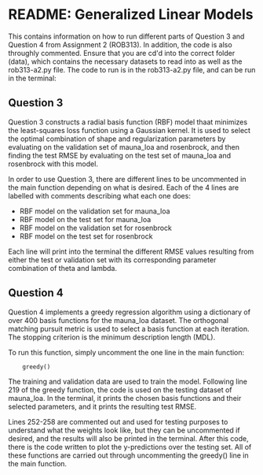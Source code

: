# README: Generalized Linear Models

This contains information on how to run different parts of Question 3 and 
Question 4 from Assignment 2 (ROB313). In addition, the code is also throughly commented.
Ensure that you are cd'd into the correct folder (data), which contains the
necessary datasets to read into as well as the rob313-a2.py file. The code to 
run is in the rob313-a2.py file, and can be run in the terminal:

## Question 3

Question 3 constructs a radial basis function (RBF) model thaat minimizes the 
least-squares loss function using a Gaussian kernel. It is used to select
the optimal combination of shape and regularization parameters by evaluating 
on the validation set of mauna_loa and rosenbrock, and then finding the test RMSE 
by evaluating on the test set of mauna_loa and rosenbrock with this model. 

In order to use Question 3, there are different lines to be uncommented in the 
main function depending on what is desired. Each of the 4 lines are labelled
with comments describing what each one does: 
* RBF model on the validation set for mauna_loa
* RBF model on the test set for mauna_loa
* RBF model on the validation set for rosenbrock
* RBF model on the test set for rosenbrock

Each line will print into the terminal the different RMSE values resulting 
from either the test or validation set with its corresponding parameter 
combination of theta and lambda. 

## Question 4

Question 4 implements a greedy regression algorithm using a dictionary of 
over 400 basis functions for the mauna_loa dataset. The orthogonal matching 
pursuit metric is used to select a basis function at each iteration. The
stopping criterion is the minimum description length (MDL).

To run this function, simply uncomment the one line in the main function: 

        greedy()

The training and validation data are used to train the model. Following line 219 
of the greedy function, the code is used on the testing dataset of mauna_loa.
In the terminal, it prints the chosen basis functions and their selected
parameters, and it prints the resulting test RMSE.

Lines 252-258 are commented out and used for testing purposes to understand 
what the weights look like, but they can be uncommented if desired, and the 
results will also be printed in the terminal. After this code, there is the code
written to plot the y-predictions over the testing set. All of these functions
are carried out through uncommenting the greedy() line in the main function.
